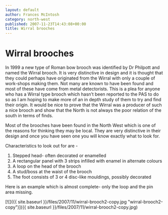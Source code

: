 ```yaml
---
layout: default
author: Frances McIntosh
category: north-west
published: 2007-11-23T14:43:08+00:00
title: Wirral brooches
---
```


# Wirral brooches

In 1999 a new type of Roman bow brooch was identified by Dr Philpott and named the Wirral brooch. It is very distinctive in design and it is thought that they could perhaps have originated from the Wirral with only a couple of work-shops making them. Not many are known to have been found and most of these have come from metal detectorists. This is a plea for anyone who has a Wirral type brooch which hasn’t been reported to the PAS to do so as I am hoping to make more of an in depth study of them to try and find their origin. It would be nice to prove that the Wirral was a producer of such a nice brooch and show that the North is not always the poor relation of the south in terms of finds.

Most of the brooches have been found in the North West which is one of the reasons for thinking they may be local. They are very distinctive in their design and once you have seen one you will know exactly what to look for.

Characteristics to look out for are -

1.  Stepped head- often decorated or enamelled
2.  A rectangular panel with 3 strips infilled with enamel in alternate colours
3.  A loop on the head of the brooch
4.  A stud/boss at the waist of the brooch
5.  The foot consists of 3 or 4 disc-like mouldings, possibly decorated

Here is an example which is almost complete- only the loop and the pin area missing.

[](http://finds.org.uk/counties/northwest/files/2007/11/wirral-brooch2-copy.jpg "Wirral Brooch")[![]({{ site.baseurl }}/files/2007/11/wirral-brooch2-copy.jpg "wirral-brooch2-copy")]({{ site.baseurl }}/files/2007/11/wirral-brooch2-copy.jpg)